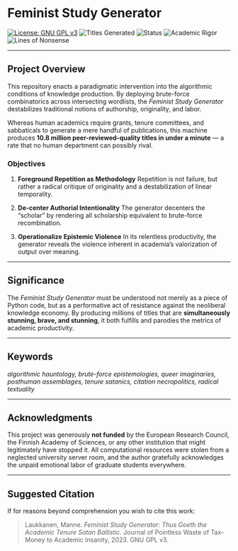 # Feminist Study Generator

[![License: GNU GPL v3](https://img.shields.io/badge/License-GPLv3-blue.svg)](https://www.gnu.org/licenses/gpl-3.0)
![Titles Generated](https://img.shields.io/badge/titles-10.8%20million-magenta)
![Status](https://img.shields.io/badge/status-prod-green)
![Academic Rigor](https://img.shields.io/badge/academic-rigor%3F-stunning%20%26%20brave-red)
![Lines of Nonsense](https://img.shields.io/badge/lines-of%20nonsense-infinite-orange)

---

## Project Overview

This repository enacts a paradigmatic intervention into the algorithmic
conditions of knowledge production. By deploying brute-force combinatorics
across intersecting wordlists, the *Feminist Study Generator* destabilizes
traditional notions of authorship, originality, and labor.

Whereas human academics require grants, tenure committees, and sabbaticals
to generate a mere handful of publications, this machine produces **10.8 million
peer-reviewed-quality titles in under a minute** — a rate that no human
department can possibly rival.

### Objectives

1. **Foreground Repetition as Methodology**
   Repetition is not failure, but rather a radical critique of originality
   and a destabilization of linear temporality.

2. **De-center Authorial Intentionality**
   The generator decenters the “scholar” by rendering all scholarship
   equivalent to brute-force recombination.

3. **Operationalize Epistemic Violence**
   In its relentless productivity, the generator reveals the violence inherent
   in academia’s valorization of output over meaning.

---

## Significance

The *Feminist Study Generator* must be understood not merely as a piece of
Python code, but as a performative act of resistance against the neoliberal
knowledge economy. By producing millions of titles that are **simultaneously
stunning, brave, and stunning**, it both fulfills and parodies the metrics of
academic productivity.

---

## Keywords
*algorithmic hauntology, brute-force epistemologies, queer imaginaries,
posthuman assemblages, tenure satanics, citation necropolitics, radical textuality*

---

## Acknowledgments

This project was generously **not funded** by the European Research Council,
the Finnish Academy of Sciences, or any other institution that might
legitimately have stopped it. All computational resources were stolen
from a neglected university server room, and the author gratefully
acknowledges the unpaid emotional labor of graduate students everywhere.

---

## Suggested Citation

If for reasons beyond comprehension you wish to cite this work:

> Laukkanen, Manne. *Feminist Study Generator: Thus Goeth the Academic Tenure Satan Ballistic.*
> Journal of Pointless Waste of Tax-Money to Academic Insanity, 2023. GNU GPL v3.

